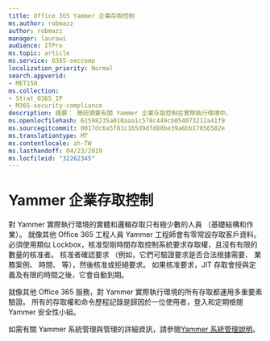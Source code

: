 ```yaml
---
title: Office 365 Yammer 企業存取控制
ms.author: robmazz
author: robmazz
manager: laurawi
audience: ITPro
ms.topic: article
ms.service: O365-seccomp
localization_priority: Normal
search.appverid:
- MET150
ms.collection:
- Strat_O365_IP
- M365-security-compliance
description: 摘要： 簡短摘要有關 Yammer 企業存取控制在實際執行環境中。
ms.openlocfilehash: 61598235a010aaa1c578c449cb054073212a41f9
ms.sourcegitcommit: 0017dc6a5f81c165d9dfd88be39a6bb17856582e
ms.translationtype: MT
ms.contentlocale: zh-TW
ms.lasthandoff: 04/23/2019
ms.locfileid: "32262345"
---
```

# <a name="yammer-enterprise-access-controls"></a>Yammer 企業存取控制 

對 Yammer 實際執行環境的實體和邏輯存取只有極少數的人員 （基礎結構和作業）。 就像其他 Office 365 工程人員 Yammer 工程師會有零常設存取客戶資料。 必須使用類似 Lockbox，核准型剛時間存取控制系統要求存取權，且沒有有限的數量的核准者。 核准者確認要求 （例如，它們可驗證要求是否合法根據需要、 業務案例、 時間、 等），然後核准或拒絕要求。 如果核准要求，JIT 存取會授與定義及有限的時間之後，它會自動到期。 

就像其他 Office 365 服務，對 Yammer 實際執行環境的所有存取都運用多重要素驗證。 所有的存取權和命令歷程記錄是歸因於一位使用者，登入和定期檢閱 Yammer 安全性小組。

如需有關 Yammer 系統管理與管理的詳細資訊，請參閱[Yammer 系統管理說明](https://support.office.com/article/yammer-–-admin-help-e1464355-1f97-49ac-b2aa-dd320b179dbe?ui=en-US&rs=en-US&ad=US)。